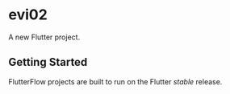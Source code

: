 # evi02

A new Flutter project.

## Getting Started

FlutterFlow projects are built to run on the Flutter _stable_ release.
